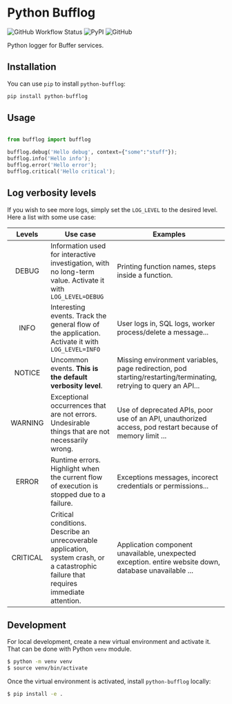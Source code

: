 # Python Bufflog

![GitHub Workflow Status](https://img.shields.io/github/workflow/status/bufferapp/python-bufflog/Publish%20Python%20%F0%9F%90%8D%20distributions%20%F0%9F%93%A6%20to%20PyPI) 
![PyPI](https://img.shields.io/pypi/v/python-bufflog?label=version&style=flat)
![GitHub](https://img.shields.io/github/license/bufferapp/python-bufflog?style=flat)

Python logger for Buffer services.

## Installation

You can use `pip` to install `python-bufflog`:

```python
pip install python-bufflog
```

## Usage

```python

from bufflog import bufflog

bufflog.debug('Hello debug', context={"some":"stuff"});
bufflog.info('Hello info');
bufflog.error('Hello error');
bufflog.critical('Hello critical');
```

## Log verbosity levels

If you wish to see more logs, simply set the `LOG_LEVEL` to the desired level. Here a list with some use case:

|  Levels  | Use case                                                                                                                               | Examples                                                                                                          |
| :------: | -------------------------------------------------------------------------------------------------------------------------------------- | ----------------------------------------------------------------------------------------------------------------- |
|  DEBUG   | Information used for interactive investigation, with no long-term value. Activate it with `LOG_LEVEL=DEBUG`                            | Printing function names, steps inside a function.                                                                 |
|   INFO   | Interesting events. Track the general flow of the application.  Activate it with `LOG_LEVEL=INFO`                                      | User logs in, SQL logs, worker process/delete a message...                                                        |
|  NOTICE  | Uncommon events. **This is the default verbosity level**.                                                                              | Missing environment variables, page redirection, pod starting/restarting/terminating, retrying to query an API... |
| WARNING  | Exceptional occurrences that are not errors. Undesirable things that are not necessarily wrong.                                        | Use of deprecated APIs,  poor use of an API, unauthorized access, pod restart because of memory limit ...         |
|  ERROR   | Runtime errors. Highlight when the current flow of execution is stopped due to a failure.                                              | Exceptions messages, incorect credentials or permissions...                                                       |
| CRITICAL | Critical conditions. Describe an unrecoverable application, system crash, or a catastrophic failure that requires immediate attention. | Application component unavailable, unexpected exception. entire website down, database unavailable ...            |

## Development

For local development, create a new virtual environment and activate it. That can be done with Python `venv` module.

```bash
$ python -m venv venv
$ source venv/bin/activate
```

Once the virtual environment is activated, install `python-bufflog` locally:

```bash
$ pip install -e .
```
